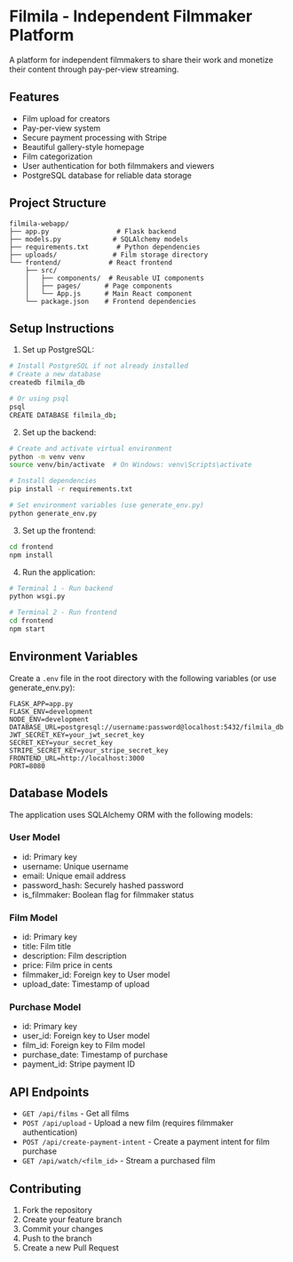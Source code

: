 # Filmila - Independent Filmmaker Platform

A platform for independent filmmakers to share their work and monetize their content through pay-per-view streaming.

## Features

- Film upload for creators
- Pay-per-view system
- Secure payment processing with Stripe
- Beautiful gallery-style homepage
- Film categorization
- User authentication for both filmmakers and viewers
- PostgreSQL database for reliable data storage

## Project Structure

```
filmila-webapp/
├── app.py                 # Flask backend
├── models.py             # SQLAlchemy models
├── requirements.txt       # Python dependencies
├── uploads/              # Film storage directory
└── frontend/            # React frontend
    ├── src/
    │   ├── components/  # Reusable UI components
    │   ├── pages/      # Page components
    │   └── App.js      # Main React component
    └── package.json    # Frontend dependencies
```

## Setup Instructions

1. Set up PostgreSQL:
```bash
# Install PostgreSQL if not already installed
# Create a new database
createdb filmila_db

# Or using psql
psql
CREATE DATABASE filmila_db;
```

2. Set up the backend:
```bash
# Create and activate virtual environment
python -m venv venv
source venv/bin/activate  # On Windows: venv\Scripts\activate

# Install dependencies
pip install -r requirements.txt

# Set environment variables (use generate_env.py)
python generate_env.py
```

3. Set up the frontend:
```bash
cd frontend
npm install
```

4. Run the application:
```bash
# Terminal 1 - Run backend
python wsgi.py

# Terminal 2 - Run frontend
cd frontend
npm start
```

## Environment Variables

Create a `.env` file in the root directory with the following variables (or use generate_env.py):
```
FLASK_APP=app.py
FLASK_ENV=development
NODE_ENV=development
DATABASE_URL=postgresql://username:password@localhost:5432/filmila_db
JWT_SECRET_KEY=your_jwt_secret_key
SECRET_KEY=your_secret_key
STRIPE_SECRET_KEY=your_stripe_secret_key
FRONTEND_URL=http://localhost:3000
PORT=8080
```

## Database Models

The application uses SQLAlchemy ORM with the following models:

### User Model
- id: Primary key
- username: Unique username
- email: Unique email address
- password_hash: Securely hashed password
- is_filmmaker: Boolean flag for filmmaker status

### Film Model
- id: Primary key
- title: Film title
- description: Film description
- price: Film price in cents
- filmmaker_id: Foreign key to User model
- upload_date: Timestamp of upload

### Purchase Model
- id: Primary key
- user_id: Foreign key to User model
- film_id: Foreign key to Film model
- purchase_date: Timestamp of purchase
- payment_id: Stripe payment ID

## API Endpoints

- `GET /api/films` - Get all films
- `POST /api/upload` - Upload a new film (requires filmmaker authentication)
- `POST /api/create-payment-intent` - Create a payment intent for film purchase
- `GET /api/watch/<film_id>` - Stream a purchased film

## Contributing

1. Fork the repository
2. Create your feature branch
3. Commit your changes
4. Push to the branch
5. Create a new Pull Request
